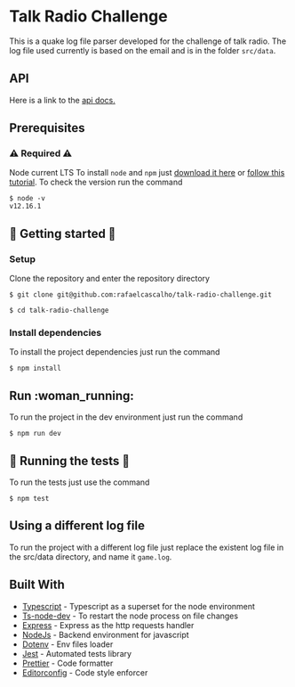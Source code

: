 # Talk Radio Challenge
This is a quake log file parser developed for the challenge of talk radio.
The log file used currently is based on the email and is in the folder `src/data`.

## API

Here is a link to the [api docs.](https://app.swaggerhub.com/apis/rafaelcascalho/quake-parser-api/1.0.0)

## Prerequisites

### :warning: Required :warning:

Node current LTS
To install `node` and `npm` just [download it here](https://nodejs.org/en/) or [follow this tutorial](https://docs.npmjs.com/downloading-and-installing-node-js-and-npm).
To check the version run the command

```
$ node -v
v12.16.1
```

## :rocket: Getting started :rocket:

### Setup

Clone the repository and enter the repository directory

```
$ git clone git@github.com:rafaelcascalho/talk-radio-challenge.git

$ cd talk-radio-challenge
```

### Install dependencies

To install the project dependencies just run the command

```
$ npm install
```

## Run :woman_running:

To run the project in the dev environment just run the command

```
$ npm run dev
```

## :test_tube: Running the tests :test_tube:

To run the tests just use the command

```
$ npm test
```

## Using a different log file

To run the project with a different log file just replace the existent log file in the src/data directory,
and name it `game.log`.

## Built With

- [Typescript](https://www.typescriptlang.org/) - Typescript as a superset for the node environment
- [Ts-node-dev](https://www.npmjs.com/package/ts-node-dev) - To restart the node process on file changes
- [Express](https://expressjs.com/) - Express as the http requests handler
- [NodeJs](https://nodejs.org/) - Backend environment for javascript
- [Dotenv](https://www.npmjs.com/package/dotenv) - Env files loader
- [Jest](https://jestjs.io/) - Automated tests library
- [Prettier](https://prettier.io/) - Code formatter
- [Editorconfig](https://editorconfig.org/) - Code style enforcer
